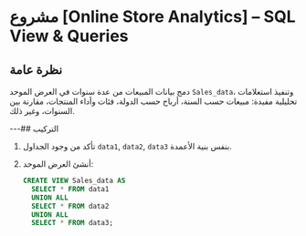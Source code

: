 #  مشروع [Online Store Analytics] – SQL View & Queries

##  نظرة عامة  
دمج بيانات المبيعات من عدة سنوات في العرض الموحد `Sales_data`، وتنفيذ استعلامات تحليلية مفيدة: مبيعات حسب السنة، أرباح حسب الدولة، فئات وأداء المنتجات، مقارنة بين السنوات، وغير ذلك.

---##  التركيب  
1. تأكد من وجود الجداول `data1`, `data2`, `data3` بنفس بنية الأعمدة.  
2. أنشئ العرض الموحد:

   ```sql
   CREATE VIEW Sales_data AS
     SELECT * FROM data1
     UNION ALL
     SELECT * FROM data2
     UNION ALL
     SELECT * FROM data3;

